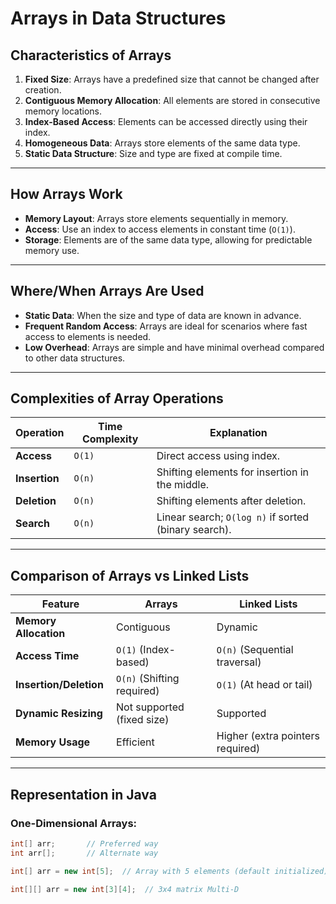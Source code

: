 # Arrays in Data Structures

## Characteristics of Arrays
1. **Fixed Size**: Arrays have a predefined size that cannot be changed after creation.
2. **Contiguous Memory Allocation**: All elements are stored in consecutive memory locations.
3. **Index-Based Access**: Elements can be accessed directly using their index.
4. **Homogeneous Data**: Arrays store elements of the same data type.
5. **Static Data Structure**: Size and type are fixed at compile time.

---
## How Arrays Work
- **Memory Layout**: Arrays store elements sequentially in memory.
- **Access**: Use an index to access elements in constant time (`O(1)`).
- **Storage**: Elements are of the same data type, allowing for predictable memory use.

---

## Where/When Arrays Are Used
- **Static Data**: When the size and type of data are known in advance.
- **Frequent Random Access**: Arrays are ideal for scenarios where fast access to elements is needed.
- **Low Overhead**: Arrays are simple and have minimal overhead compared to other data structures.

---

## Complexities of Array Operations

| Operation      | Time Complexity | Explanation                                  |
|----------------|-----------------|----------------------------------------------|
| **Access**     | `O(1)`          | Direct access using index.                  |
| **Insertion**  | `O(n)`          | Shifting elements for insertion in the middle. |
| **Deletion**   | `O(n)`          | Shifting elements after deletion.           |
| **Search**     | `O(n)`          | Linear search; `O(log n)` if sorted (binary search). |

---

## Comparison of Arrays vs Linked Lists

| Feature                | Arrays                           | Linked Lists                     |
|------------------------|-----------------------------------|-----------------------------------|
| **Memory Allocation**  | Contiguous                       | Dynamic                          |
| **Access Time**        | `O(1)` (Index-based)             | `O(n)` (Sequential traversal)    |
| **Insertion/Deletion** | `O(n)` (Shifting required)       | `O(1)` (At head or tail)         |
| **Dynamic Resizing**   | Not supported (fixed size)       | Supported                        |
| **Memory Usage**       | Efficient                        | Higher (extra pointers required) |

---

## Representation in Java

### One-Dimensional Arrays:
```java
int[] arr;       // Preferred way
int arr[];       // Alternate way

int[] arr = new int[5];  // Array with 5 elements (default initialized)

int[][] arr = new int[3][4];  // 3x4 matrix Multi-D
